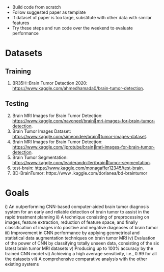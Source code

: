 - Build code from scratch
- Follow suggested paper as template
- If dataset of paper is too large, substitute with other data with similar features
- Try these steps and run code over the weekend to evaluate performance

# Datasets
## Training
1) BR35H::Brain Tumor Detection 2020: https://www.kaggle.com/ahmedhamada0/brain-tumor-detection.
## Testing
2) Brain MRI Images for Brain Tumor Detection: https://www.kaggle.com/navoneel/brainmri-images-for-brain-tumor-detection. 
3) Brain Tumor Images Dataset: https://www.kaggle.com/simeondee/braintumor-images-dataset.
4) Brain MRI Images for Brain Tumor Detection: https://www.kaggle.com/jjprotube/brainmri-images-for-brain-tumor-detection. 
5) Brain Tumor Segmentation: https://www.kaggle.com/leaderandpiller/braintumor-segmentation. 
6) test-brain: https://www.kaggle.com/monagaffer12345/test-brain. 
7) BD-BrainTumor: https://www .kaggle.com/dorianea/bd-braintumor

# Goals
i) An outperforming CNN-based computer-aided brain tumor diagnosis system for an early and reliable detection of brain tumor to assist in the rapid treatment planning 
ii) A technique consisting of preprocessing on images, feature extraction, reduction of feature space, and finally classification of images into positive and negative diagnoses of brain tumor 
iii) Improvement in CNN performance by applying geometrical and statistical data augmentation techniques on brain tumor MRI 
iv) Evaluation of the power of CNN by classifying totally unseen data, consisting of the six latest brain tumor MRI datasets 
v) Producing up to 100% accuracy by the trained CNN model 
vi) Achieving a high average sensitivity, i.e., 0.99 for all the datasets 
vii) A comprehensive comparative analysis with the other existing systems